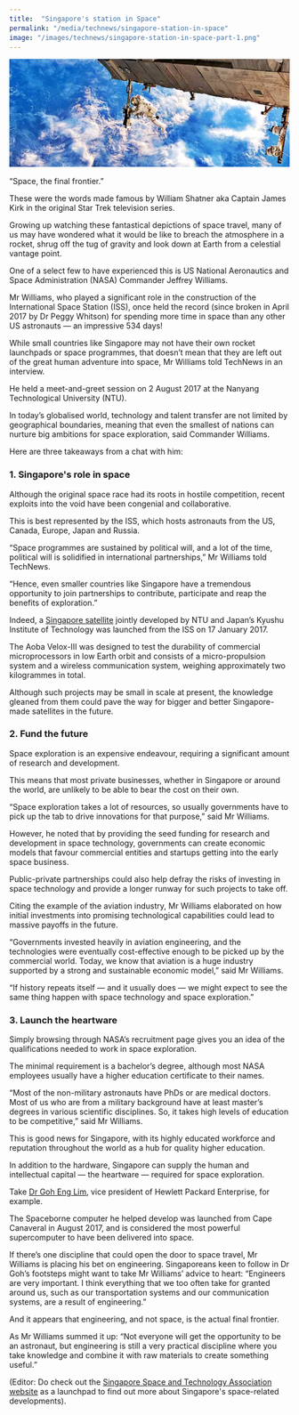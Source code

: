 ```yaml
---
title:  "Singapore's station in Space"
permalink: "/media/technews/singapore-station-in-space"
image: "/images/technews/singapore-station-in-space-part-1.png"
---
```


![singapore's station in space](/images/technews/singapore-station-in-space-part-1.png)

“Space, the final frontier.”

These were the words made famous by William Shatner aka Captain James Kirk in the original Star Trek television series.

Growing up watching these fantastical depictions of space travel, many of us may have wondered what it would be like to breach the atmosphere in a rocket, shrug off the tug of gravity and look down at Earth from a celestial vantage point.

One of a select few to have experienced this is US National Aeronautics and Space Administration (NASA) Commander Jeffrey Williams.

Mr Williams, who played a significant role in the construction of the International Space Station (ISS), once held the record (since broken in April 2017 by Dr Peggy Whitson) for spending more time in space than any other US astronauts — an impressive 534 days!

While small countries like Singapore may not have their own rocket launchpads or space programmes, that doesn’t mean that they are left out of the great human adventure into space, Mr Williams told TechNews in an interview.

He held a meet-and-greet session on 2 August 2017 at the Nanyang Technological University (NTU).

In today’s globalised world, technology and talent transfer are not limited by geographical boundaries, meaning that even the smallest of nations can nurture big ambitions for space exploration, said Commander Williams.

Here are three takeaways from a chat with him:

### **1. Singapore's role in space**
Although the original space race had its roots in hostile competition, recent exploits into the void have been congenial and collaborative.

This is best represented by the ISS, which hosts astronauts from the US, Canada, Europe, Japan and Russia.

“Space programmes are sustained by political will, and a lot of the time, political will is solidified in international partnerships,” Mr Williams told TechNews.

“Hence, even smaller countries like Singapore have a tremendous opportunity to join partnerships to contribute, participate and reap the benefits of exploration.”

Indeed, a [Singapore satellite](https://www.straitstimes.com/singapore/7th-ntu-satellite-marks-a-spore-first) jointly developed by NTU and Japan’s Kyushu Institute of Technology was launched from the ISS on 17 January 2017.

The Aoba Velox-III was designed to test the durability of commercial microprocessors in low Earth orbit and consists of a micro-propulsion system and a wireless communication system, weighing approximately two kilogrammes in total.

Although such projects may be small in scale at present, the knowledge gleaned from them could pave the way for bigger and better Singapore-made satellites in the future.

### **2. Fund the future**
Space exploration is an expensive endeavour, requiring a significant amount of research and development.

This means that most private businesses, whether in Singapore or around the world, are unlikely to be able to bear the cost on their own.

“Space exploration takes a lot of resources, so usually governments have to pick up the tab to drive innovations for that purpose,” said Mr Williams.

However, he noted that by providing the seed funding for research and development in space technology, governments can create economic models that favour commercial entities and startups getting into the early space business.

Public-private partnerships could also help defray the risks of investing in space technology and provide a longer runway for such projects to take off.

Citing the example of the aviation industry, Mr Williams elaborated on how initial investments into promising technological capabilities could lead to massive payoffs in the future.

“Governments invested heavily in aviation engineering, and the technologies were eventually cost-effective enough to be picked up by the commercial world. Today, we know that aviation is a huge industry supported by a strong and sustainable economic model,” said Mr Williams.

“If history repeats itself — and it usually does — we might expect to see the same thing happen with space technology and space exploration.”

### **3. Launch the heartware**
Simply browsing through NASA’s recruitment page gives you an idea of the qualifications needed to work in space exploration.

The minimal requirement is a bachelor’s degree, although most NASA employees usually have a higher education certificate to their names.

“Most of the non-military astronauts have PhDs or are medical doctors. Most of us who are from a military background have at least master’s degrees in various scientific disciplines. So, it takes high levels of education to be competitive,” said Mr Williams.

This is good news for Singapore, with its highly educated workforce and reputation throughout the world as a hub for quality higher education.

In addition to the hardware, Singapore can supply the human and intellectual capital — the heartware — required for space exploration.

Take [Dr Goh Eng Lim](https://www.channelnewsasia.com/news/technology/meet-goh-eng-lim-the-singaporean-behind-the-most-powerful-9125412), vice president of Hewlett Packard Enterprise, for example.

The Spaceborne computer he helped develop was launched from Cape Canaveral in August 2017, and is considered the most powerful supercomputer to have been delivered into space.

If there’s one discipline that could open the door to space travel, Mr Williams is placing his bet on engineering. Singaporeans keen to follow in Dr Goh’s footsteps might want to take Mr Williams’ advice to heart: “Engineers are very important. I think everything that we too often take for granted around us, such as our transportation systems and our communication systems, are a result of engineering.”

And it appears that engineering, and not space, is the actual final frontier.

As Mr Williams summed it up: “Not everyone will get the opportunity to be an astronaut, but engineering is still a very practical discipline where you take knowledge and combine it with raw materials to create something useful.”

(Editor: Do check out the [Singapore Space and Technology Association website](https://www.space.org.sg/) as a launchpad to find out more about Singapore's space-related developments).
